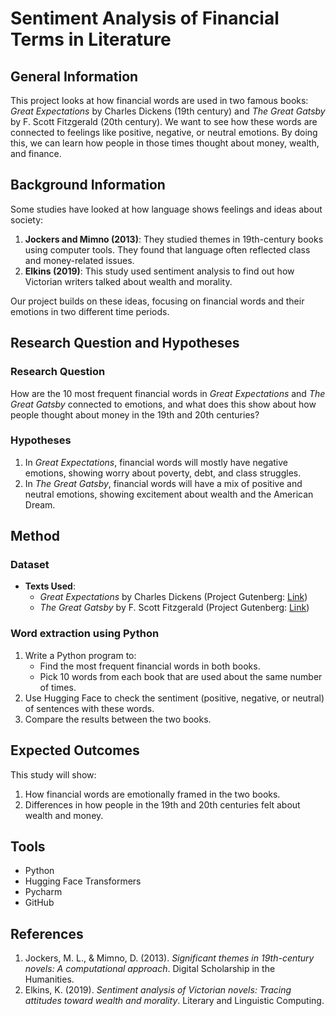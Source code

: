 # Sentiment Analysis of Financial Terms in Literature

## General Information
This project looks at how financial words are used in two famous books: *Great Expectations* by Charles Dickens (19th century) and *The Great Gatsby* by F. Scott Fitzgerald (20th century). We want to see how these words are connected to feelings like positive, negative, or neutral emotions. By doing this, we can learn how people in those times thought about money, wealth, and finance.

## Background Information
Some studies have looked at how language shows feelings and ideas about society:
1. **Jockers and Mimno (2013)**: They studied themes in 19th-century books using computer tools. They found that language often reflected class and money-related issues.
2. **Elkins (2019)**: This study used sentiment analysis to find out how Victorian writers talked about wealth and morality.

Our project builds on these ideas, focusing on financial words and their emotions in two different time periods.

## Research Question and Hypotheses
### Research Question
How are the 10 most frequent financial words in *Great Expectations* and *The Great Gatsby* connected to emotions, and what does this show about how people thought about money in the 19th and 20th centuries?

### Hypotheses
1. In *Great Expectations*, financial words will mostly have negative emotions, showing worry about poverty, debt, and class struggles.
2. In *The Great Gatsby*, financial words will have a mix of positive and neutral emotions, showing excitement about wealth and the American Dream.

## Method
### Dataset
- **Texts Used**:
  - *Great Expectations* by Charles Dickens (Project Gutenberg: [Link](https://www.gutenberg.org/ebooks/1400))
  - *The Great Gatsby* by F. Scott Fitzgerald (Project Gutenberg: [Link](https://www.gutenberg.org/ebooks/64317))
### Word extraction using Python
1. Write a Python program to:
   - Find the most frequent financial words in both books.
   - Pick 10 words from each book that are used about the same number of times.
2. Use Hugging Face to check the sentiment (positive, negative, or neutral) of sentences with these words.
3. Compare the results between the two books.

## Expected Outcomes
This study will show:
1. How financial words are emotionally framed in the two books.
2. Differences in how people in the 19th and 20th centuries felt about wealth and money.

## Tools
- Python
- Hugging Face Transformers
- Pycharm
- GitHub

## References
1. Jockers, M. L., & Mimno, D. (2013). *Significant themes in 19th-century novels: A computational approach*. Digital Scholarship in the Humanities.
2. Elkins, K. (2019). *Sentiment analysis of Victorian novels: Tracing attitudes toward wealth and morality*. Literary and Linguistic Computing.
